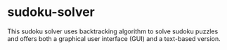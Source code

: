 # sudoku-solver
This sudoku solver uses backtracking algorithm to solve sudoku puzzles and offers both a graphical user interface (GUI) and a text-based version.
